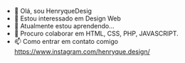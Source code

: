 - 👋 Olá, sou HenryqueDesig 
- 👀 Estou interessado em Design Web
- 🌱 Atualmente estou aprendendo...
- 💞️ Procuro colaborar em HTML, CSS, PHP, JAVASCRIPT.
- 📫 Como entrar em contato comigo <a>https://www.instagram.com/henryque.design/<a/>


